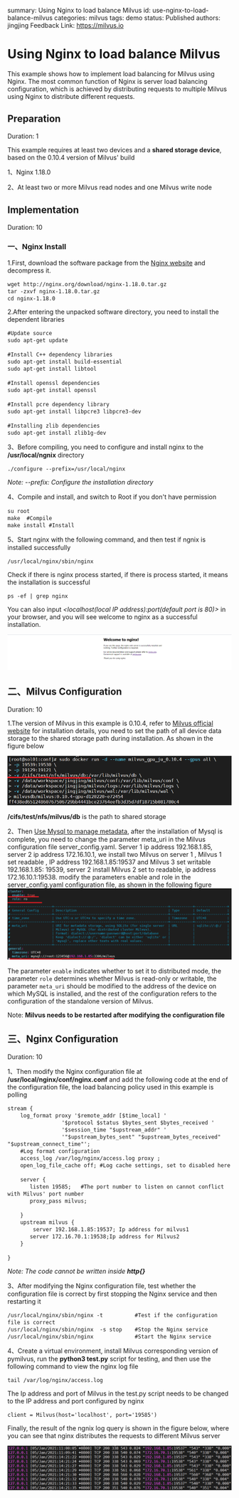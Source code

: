 summary: Using Nginx to load balance Milvus
id: use-nginx-to-load-balance-milvus
categories: milvus
tags: demo
status: Published
authors: jingjing
Feedback Link: https://milvus.io

# Using Nginx to load balance Milvus

This example shows how to implement load balancing for Milvus using Nginx. The most common function of Nginx is server load balancing configuration, which is achieved by distributing requests to multiple Milvus using Nginx to distribute different requests.

## Preparation

Duration: 1

This example requires at least two devices and a **shared storage device**, based on the 0.10.4 version of Milvus' build

1、Nginx 1.18.0

2、At least two or more Milvus read nodes and one Milvus write node

## Implementation

Duration: 10

### 一、Nginx Install

1.First, download the software package from the [Nginx website](http://nginx.org/en/download.html) and decompress it.

```
wget http://nginx.org/download/nginx-1.18.0.tar.gz
tar -zxvf nginx-1.18.0.tar.gz
cd nginx-1.18.0
```

2.After entering the unpacked software directory, you need to install the dependent libraries

```
#Update source
sudo apt-get update

#Install C++ dependency libraries
sudo apt-get install build-essential
sudo apt-get install libtool

#Install openssl dependencies
sudo apt-get install openssl

#Install pcre dependency library
sudo apt-get install libpcre3 libpcre3-dev

#Installing zlib dependencies
sudo apt-get install zlib1g-dev 
```

3、Before compiling, you need to configure and install nginx to the **/usr/local/ngnix** directory

```
./configure --prefix=/usr/local/nginx
```

 *Note: --prefix: Configure the installation directory*

4、Compile and install, and switch to Root if you don't have permission

```
su root
make  #Compile
make install #Install
```

5、Start nginx with the following command, and then test if ngnix is installed successfully

```
/usr/local/nginx/sbin/nginx 
```

Check if there is nginx process started, if there is process started, it means the installation is successful

```
ps -ef | grep nginx
```

You can also input *<localhost(local IP address):port(default port is 80)>* in your browser, and you will see welcome to nginx as a successful installation.

![](pic/1.png)

## 二、Milvus Configuration

Duration: 10

1.The version of Milvus in this example is 0.10.4, refer to [Milvus official website](https://www.milvus.io/cn/docs/v0.11.0/milvus_docker-gpu.md) for installation details, you need to set the path of all device data storage to the shared storage path during installation. As shown in the figure below

![](pic/2.png)

 **/cifs/test/nfs/milvus/db** is the path to shared storage

2、Then [Use Mysql to manage metadata](https://www.milvus.io/cn/docs/v0.10.4/data_manage.md), after the installation of Mysql is complete, you need to change the parameter meta_uri in the Milvus configuration file server_config.yaml. Server 1 ip address 192.168.1.85, server 2 ip address 172.16.10.1, we install two Milvus on server 1 , Milvus 1 set readable , IP address 192.168.1.85:19537 and Milvus 3 set writable 192.168.1.85: 19539, server 2 install Milvus 2 set to readable, ip address 172.16.10.1:19538. modify the parameters enable and role in the server_config.yaml configuration file, as shown in the following figure![](pic/3.png)

The parameter `enable` indicates whether to set it to distributed mode, the parameter `role` determines whether Milvus is read-only or writable, the parameter `meta_uri` should be modified to the address of the device on which MySQL is installed, and the rest of the configuration refers to the configuration of the standalone version of Milvus.

Note: **Milvus needs to be restarted after modifying the configuration file**

## 三、Nginx Configuration

Duration: 10

1、Then modify the Nginx configuration file at **/usr/local/nginx/conf/nginx.conf** and add the following code at the end of the configuration file, the load balancing policy used in this example is polling

```
stream {
    log_format proxy '$remote_addr [$time_local] '
                 '$protocol $status $bytes_sent $bytes_received '
                 '$session_time "$upstream_addr" '
                 '"$upstream_bytes_sent" "$upstream_bytes_received" "$upstream_connect_time"';
    #Log format configuration
    access_log /var/log/nginx/access.log proxy ;
    open_log_file_cache off; #Log cache settings, set to disabled here
    
    server {
       listen 19585;   #The port number to listen on cannot conflict with Milvus' port number
       proxy_pass milvus;

    }
    upstream milvus {
        server 192.168.1.85:19537; Ip address for milvus1
       server 172.16.70.1:19538;Ip address for Milvus2
    }

}

```

*Note: The code cannot be written inside **http{}***

3、After modifying the Nginx configuration file, test whether the configuration file is correct by first stopping the Nginx service and then restarting it

```
/usr/local/nginx/sbin/nginx -t          #Test if the configuration file is correct
/usr/local/nginx/sbin/nginx  -s stop    #Stop the Nginx service
/usr/local/nginx/sbin/nginx             #Start the Nginx service
```

4、Create a virtual environment, install Milvus corresponding version of pymilvus, run the **python3 test.py** script for testing, and then use the following command to view the nginx log file

```
tail /var/log/nginx/access.log
```

The Ip address and port of Milvus in the test.py script needs to be changed to the IP address and port configured by nginx

```
client = Milvus(host='localhost', port='19585')
```

Finally, the result of the ngnix log query is shown in the figure below, where you can see that nginx distributes the requests to different Milvus server

![](pic/4.png)